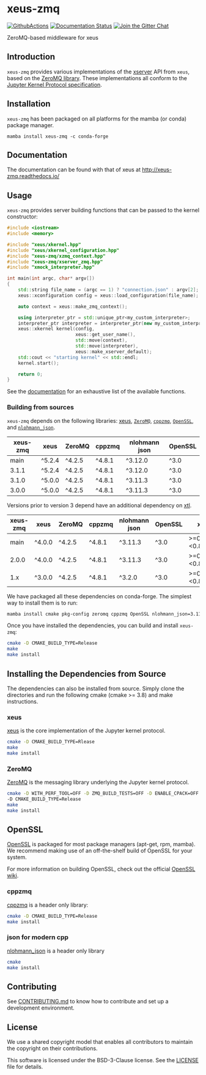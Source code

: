 # xeus-zmq

[![GithubActions](https://github.com/jupyter-xeus/xeus-zmq/actions/workflows/main.yml/badge.svg)](https://github.com/jupyter-xeus/xeus-zmq/actions/workflows/main.yml)
[![Documentation Status](https://readthedocs.org/projects/xeus-zmq/badge/?version=latest)](https://xeus-zmq.readthedocs.io/en/latest/?badge=latest)
[![Join the Gitter Chat](https://badges.gitter.im/Join%20Chat.svg)](https://gitter.im/QuantStack/Lobby?utm_source=badge&utm_medium=badge&utm_campaign=pr-badge&utm_content=badge)

ZeroMQ-based middleware for xeus

## Introduction

`xeus-zmq` provides various implementations of the [xserver](https://github.com/jupyter-xeus/xeus/blob/main/include/xeus/xserver.hpp)
API from `xeus`, based on the [ZeroMQ library](https://zeromq.org/). These implementations all conform to the
[Jupyter Kernel Protocol specification](https://jupyter-client.readthedocs.io/en/stable/messaging.html).

## Installation

`xeus-zmq` has been packaged on all platforms for the mamba (or conda) package manager.

```
mamba install xeus-zmq -c conda-forge
```

## Documentation

The documentation can be found with that of xeus at http://xeus-zmq.readthedocs.io/

## Usage

`xeus-zmq` provides server building functions that can be passed to the kernel constructor:


```cpp
#include <iostream>
#include <memory>

#include "xeus/xkernel.hpp"
#include "xeus/xkernel_configuration.hpp"
#include "xeus-zmq/xzmq_context.hpp"
#include "xeus-zmq/xserver_zmq.hpp"
#include "xmock_interpreter.hpp"

int main(int argc, char* argv[])
{
    std::string file_name = (argc == 1) ? "connection.json" : argv[2];
    xeus::xconfiguration config = xeus::load_configuration(file_name);

    auto context = xeus::make_zmq_context();

    using interpreter_ptr = std::unique_ptr<my_custom_interpreter>;
    interpreter_ptr interpreter = interpreter_ptr(new my_custom_interpreter());
    xeus::xkernel kernel(config,
                         xeus::get_user_name(),
                         std::move(context),
                         std::move(interpreter),
                         xeus::make_xserver_default);
    std::cout << "starting kernel" << std::endl;
    kernel.start();

    return 0;
}
```

See the [documentation](http://xeus.readthedocs.io/) for an exhaustive list of the available functions.

### Building from sources

`xeus-zmq` depends on the following libraries: [xeus](https://github.com/jupyter-xeus/xeus), [`ZeroMQ`](https://github.com/zeromq/libzmq),
[`cppzmq`](https://github.com/zeromq/cppzmq), [`OpenSSL`](https://github.com/openssl/openssl), and [`nlohmann_json`](https://github.com/nlohmann/json).

| xeus-zmq |  xeus   | ZeroMQ  | cppzmq  | nlohmann json | OpenSSL |
|----------|---------|---------|---------|---------------|---------|
|  main    | ^5.2.4  | ^4.2.5  | ^4.8.1  |     ^3.12.0   | ^3.0    |
|  3.1.1   | ^5.2.4  | ^4.2.5  | ^4.8.1  |     ^3.12.0   | ^3.0    |
|  3.1.0   | ^5.0.0  | ^4.2.5  | ^4.8.1  |     ^3.11.3   | ^3.0    |
|  3.0.0   | ^5.0.0  | ^4.2.5  | ^4.8.1  |     ^3.11.3   | ^3.0    |

Versions prior to version 3 depend have an additional dependency on [xtl](https://github.com/xtensor-stack/xtl).

| xeus-zmq |  xeus   | ZeroMQ  | cppzmq  | nlohmann json | OpenSSL |      xtl       |
|----------|---------|---------|---------|---------------|---------|----------------|
|  main    | ^4.0.0  | ^4.2.5  | ^4.8.1  |     ^3.11.3   | ^3.0    | >=0.7.0,<0.8.0 |
|  2.0.0   | ^4.0.0  | ^4.2.5  | ^4.8.1  |     ^3.11.3   | ^3.0    | >=0.7.0,<0.8.0 |
|  1.x     | ^3.0.0  | ^4.2.5  | ^4.8.1  |     ^3.2.0    | ^3.0    | >=0.7.0,<0.8.0 |


We have packaged all these dependencies on conda-forge. The simplest way to install them is to run:

```bash
mamba install cmake pkg-config zeromq cppzmq OpenSSL nlohmann_json=3.11.2 xeus -c conda-forge
```

Once you have installed the dependencies, you can build and install `xeus-zmq`:

```bash
cmake -D CMAKE_BUILD_TYPE=Release
make
make install
```

## Installing the Dependencies from Source

The dependencies can also be installed from source. Simply clone the directories and run the following cmake (cmake >= 3.8)  and make instructions.

### xeus

[xeus](https://github.com/jupyter-xeus/xeus) is the core implementation of the Jupyter kernel protocol.
```bash
cmake -D CMAKE_BUILD_TYPE=Rlease
make
make install
```

### ZeroMQ

[ZeroMQ](https://github.com/zeromq/libzmq) is the messaging library underlying the Jupyter kernel protocol.

```bash
cmake -D WITH_PERF_TOOL=OFF -D ZMQ_BUILD_TESTS=OFF -D ENABLE_CPACK=OFF
-D CMAKE_BUILD_TYPE=Release
make
make install
```

## OpenSSL

[OpenSSL](https://www.openssl.org/) is packaged for most package managers (apt-get, rpm, mamba).
We recommend making use of an off-the-shelf build of OpenSSL for your system.

For more information on building OpenSSL, check out the official [OpenSSL wiki](https://wiki.openssl.org/index.php/Compilation_and_Installation).

### cppzmq

[cppzmq](https://github.com/zeromq/cppzmq) is a header only library:

```bash
cmake -D CMAKE_BUILD_TYPE=Release
make install
```

### json for modern cpp

[nlohmann_json](https://github.com/nlohmann/json) is a header only library

```bash
cmake
make install
```

## Contributing

See [CONTRIBUTING.md](./CONTRIBUTING.md) to know how to contribute and set up a
development environment.

## License

We use a shared copyright model that enables all contributors to maintain the
copyright on their contributions.

This software is licensed under the BSD-3-Clause license. See the [LICENSE](LICENSE) file for details.
